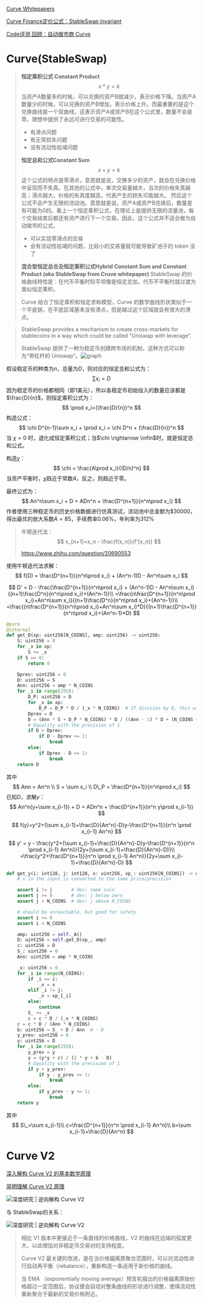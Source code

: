 [Curve Whitepapers](https://curve.fi/whitepaper)

[Curve Finance定价公式：StableSwap invariant](https://www.wwsww.cn/qtszb/6390.html)

[Code评测 回顾：自动做市商 Curve](https://0xzx.com/2021012101001107899.html)

# Curve(StableSwap)

> **恒定乘积公式 Constant Product**
> $$
> x*y=k
> $$
> 当资产A数量多的时候，可以兑换的资产B就减少，表示价格下降。当资产A数量少的时候，可以兑换的资产B增加，表示价格上升。而最重要的是这个兑换曲线是一个双曲线，这表示资产A或资产B在这个公式里，数量不会是零，理想中提供了永远可进行交易的可能性。
>
> - 有滑点问题
> - 有无常损失问题
> - 没有流动性枯竭问题
>
> **恒定总和公式Constant Sum**
> $$
> x+y=k
> $$
> 这个公式的特点是零滑点，意思就是说，交换多少的资产，就会在兑换价格中呈现而不失真。在其他的公式中，单次交易量越大，当次的价格失真越高；滑点越大，价格的失真度越高，代表产生的损失可能越大。
> 然后这个公式不会产生无限的流动池。意思就是说，资产A或资产B兑换后，数量是有可能为0的。看上一个恒定乘积公式，在理论上是提供无限的流量池，每个交易结束后都还有资产进行下一个交易。因此，这个公式并不适合做为自动做市的公式。
>
> - 可以实现零滑点的交易
> - 会有流动性枯竭的问题，比较小的交易量就可能导致矿池子的 token 没了
>
> **混合型恒定总合及恒定乘积公式Hybrid Constant Sum and Constant Product (aka StableSwap from Cruve whitepaper)**
> StableSwap 的价格曲线特性是：在代币平衡时较平坦像是恒定总加，代币不平衡时就过渡为类似恒定乘积。
>
> Curve 结合了恒定乘积和恒定求和模型，Curve 的数学曲线形状类似于一个平底锅，在平底区域基本没有滑点，但是越过这个区域就会有很大的滑点。 

> StableSwap provides a mechanism to create cross-markets for stablecoins in a way which could be called “Uniswap with leverage”. 
>
> StableSwap 提供了一种为稳定币创建跨市场的机制，这种方式可以称为“带杠杆的 Uniswap”。![graph](curve/graph.png)

假设稳定币的种类为$n$，总量为$D$，则对应的恒定总和公式为：
$$
\sum x_i=D
$$
因为稳定币的价格都相同（即1美元），所以各稳定币初始投入的数量应该都是$\frac{D}{n}$，则恒定乘积公式为：
$$
\prod x_i=(\frac{D}{n})^n
$$
构造公式：
$$
\chi D^{n-1}\sum x_i + \prod x_i = \chi D^n + (\frac{D}{n})^n
$$
当 $\chi=0$ 时，退化成恒定乘积公式；当$\chi \rightarrow \infin$时，就是恒定总和公式。

构造$\chi$：
$$
\chi = \frac{A\prod x_i}{(D/n)^n}
$$
当资产平衡时，$\chi$趋近于常数$A$，反之，则趋近于零。

最终公式为：
$$
An^n\sum x_i + D = ADn^n + \frac{D^{n+1}}{n^n\prod x_i}
$$
作者使用三种稳定币的历史价格数据进行仿真测试，流动池中总金额为\$30000，得出最优的放大系数$A=85$，手续费率$0.06\%$，年利率为$312\%$

> 牛顿迭代法：
> $$
> x_{n+1}=x_n - \frac{f(x_n)}{f'(x_n)}
> $$
> 
>
> https://www.zhihu.com/question/20690553

使用牛顿迭代法求解：
$$
f(D) = \frac{D^{n+1}}{n^n\prod x_i} + (An^n-1)D - An^n\sum x_i
$$

$$
D' = D - \frac{\frac{D^{n+1}}{n^n\prod x_i} + (An^n-1)D - An^n\sum x_i}{(n+1)\frac{D^n}{n^n\prod x_i}+(An^n-1)}\\
=\frac{n\frac{D^{n+1}}{n^n\prod x_i}+An^n\sum x_i}{(n+1)\frac{D^n}{n^n\prod x_i}+(An^n-1)}\\
=\frac{(n\frac{D^{n+1}}{n^n\prod x_i}+An^n\sum x_i)*D}{(n+1)\frac{D^{n+1}}{n^n\prod x_i}+(An^n-1)*D}
$$

```python
@pure
@internal
def get_D(xp: uint256[N_COINS], amp: uint256) -> uint256:
    S: uint256 = 0
    for _x in xp:
        S += _x
    if S == 0:
        return 0

    Dprev: uint256 = 0
    D: uint256 = S
    Ann: uint256 = amp * N_COINS
    for _i in range(255):
        D_P: uint256 = D
        for _x in xp:
            D_P = D_P * D / (_x * N_COINS)  # If division by 0, this will be borked: only withdrawal will work. And that is good
        Dprev = D
        D = (Ann * S + D_P * N_COINS) * D / ((Ann - 1) * D + (N_COINS + 1) * D_P)
        # Equality with the precision of 1
        if D > Dprev:
            if D - Dprev <= 1:
                break
        else:
            if Dprev - D <= 1:
                break
    return D
```

其中
$$
Ann = An^n \\
S = \sum x_i \\
D\_P = \frac{D^{n+1}}{n^n\prod x_i}
$$
已知$D$，求解$y$：
$$
An^n(y+\sum x_{i-1}) + D = ADn^n + \frac{D^{n+1}}{n^n y\prod x_{i-1}}
$$

$$
f(y)=y^2+(\sum x_{i-1}+\frac{D}{An^n}-D)y-\frac{D^{n+1}}{n^n \prod x_{i-1} An^n}
$$

$$
y' = y - \frac{y^2+(\sum x_{i-1}+\frac{D}{An^n}-D)y-\frac{D^{n+1}}{n^n \prod x_{i-1} An^n}}{2y+(\sum x_{i-1}+\frac{D}{An^n}-D)}\\
=\frac{y^2+\frac{D^{n+1}}{n^n \prod x_{i-1} An^n}}{2y+\sum x_{i-1}+\frac{D}{An^n}-D}
$$

```python
def get_y(i: int128, j: int128, x: uint256, xp_: uint256[N_COINS]) -> uint256:
    # x in the input is converted to the same price/precision

    assert i != j       # dev: same coin
    assert j >= 0       # dev: j below zero
    assert j < N_COINS  # dev: j above N_COINS

    # should be unreachable, but good for safety
    assert i >= 0
    assert i < N_COINS

    amp: uint256 = self._A()
    D: uint256 = self.get_D(xp_, amp)
    c: uint256 = D
    S_: uint256 = 0
    Ann: uint256 = amp * N_COINS

    _x: uint256 = 0
    for _i in range(N_COINS):
        if _i == i:
            _x = x
        elif _i != j:
            _x = xp_[_i]
        else:
            continue
        S_ += _x
        c = c * D / (_x * N_COINS)
    c = c * D / (Ann * N_COINS)
    b: uint256 = S_ + D / Ann  # - D
    y_prev: uint256 = 0
    y: uint256 = D
    for _i in range(255):
        y_prev = y
        y = (y*y + c) / (2 * y + b - D)
        # Equality with the precision of 1
        if y > y_prev:
            if y - y_prev <= 1:
                break
        else:
            if y_prev - y <= 1:
                break
    return y
```

其中
$$
S\_=\sum x_{i-1}\\
c=\frac{D^{n+1}}{n^n \prod x_{i-1} An^n}\\
b=\sum x_{i-1}+\frac{D}{An^n}
$$

# Curve V2

[深入解构 Curve V2 的基本数学原理](https://www.chainnews.com/articles/727604493910.htm)

[简明理解 Curve V2 原理](https://www.chainnews.com/articles/739762114269.htm)

![深度研究 | 逆向解构 Curve V2](curve/70253b9dbe186ca3661c891f3250d8d0.jpg-article.png)

与 StableSwap的关系：

![深度研究 | 逆向解构 Curve V2](curve/db68f5eda0bf3a491af30bfde6c39ff4.jpg-article.png)

> 相比 V1 版本中更接近于一条直线的价格曲线，V2 的曲线在远端的弧度更大，以此增加对非稳定币交易对的支持程度。
>
> Curve V2 最关键的改进，是在当价格偏离原聚合范围时，可以对流动性进行自动再平衡（rebalance），重新构造一条适用于新价格的曲线。
>
> 当 EMA （exponentially moving average）预言机报出的价格偏离原始价格超过一定范围后，协议便会自动对整条曲线的形状进行调整，使得流动性重新聚合于最新的交易价格附近。